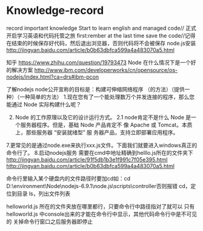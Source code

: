 # Knowledge-record
record  important knowledge
Start to learn english and managed code// 正式开启学习英语和代码托管之旅
first:rember at the last time save the code//记得在结束的时候保存好代码，然后退出浏览器，否则代码将不会被保存
node.js安装
http://jingyan.baidu.com/article/b0b63dbfca599a4a483070a5.html

知乎
https://www.zhihu.com/question/19793473
Node 在什么情况下是一个好的解决方案
http://www.ibm.com/developerworks/cn/opensource/os-nodejs/index.html?ca=drs#ibm-pcon


了解nodejs
node公开宣称的目标是：构建可伸缩网络程序     （的方法）（提供一种）（一种简单的方法）
1.现在您有了一个能处理数万个并发连接的程序，那么您能通过 Node 实际构建什么呢？
 
2. Node 的工作原理以及它的设计运行方式。
    2.1 node肯定不是什么
            Node 是一个服务器程序。但是，基础 Node 产品肯定不 像 Apache 或 Tomcat。本质上，那些服务器 “安装就绪型” 服             务器产品，支持立即部署应用程序。

7.更常见的是通过node.exe来执行xxx.js文件。下面我们就要进入windows真正的命令行了。
8.启动nodejs服务 需要在cmd中地址精确到helllo.js所在的文件夹下
http://jingyan.baidu.com/article/91f5db1b3e1f991c7f05e395.html
http://jingyan.baidu.com/article/b0b63dbfca599a4a483070a5.html




命令行里输入某个硬盘内的文件路径时要加cd如：cd D:\environment\Node\nodejs-6.9.1\node.js\scripts\controller否则报错
cd，定位到目录
ls，列出文件列表

helloworld.js 所在的文件夹放在哪里都行，只要命令行中路径指对了就可以
只有helloworld.js 中console出来的才能在命令行中显示，其他代码命令行中是不可见的
关掉命令行窗口之后服务器即停止

